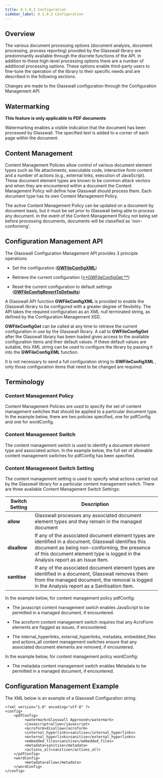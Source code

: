 ```yaml
---
title: 8.1.9.2 Configuration
sidebar_label: 8.1.9.2 Configuration
---
```


## Overview

The various document processing options (document analysis, document processing, process reporting) provided by the Glasswall library are predominantly available through the discrete functions of the API. In addition to these high-level processing options there are a number of additional processing options. These options enable third-party users to fine-tune the operation of the library to their specific needs and are described in the following sections.

Changes are made to the Glasswall configuration through the Configuration Management API.

## Watermarking

**This feature is only applicable to PDF documents**

Watermarking enables a visible indication that the document has been processed by Glasswall. The specified text is added to a corner of each page within the document.

## Content Management

Content Management Policies allow control of various document element types such as file attachments, executable code, interactive form content and a number of actions (e.g., external links, execution of JavaScript). These document element types are known to be common attack vectors and when they are encountered within a document the Content Management Policy will define how Glasswall should process them. Each document type has its own Content Management Policy.

The active Content Management Policy can be updated on a document by document basis, but it must be set prior to Glasswall being able to process any document. In the event of the Content Management Policy not being set before processing documents, documents will be classified as &#39;non-conforming&#39;.

## Configuration Management API

The Glasswall Configuration Management API provides 3 principle operations:

- Set the configuration ([**GWFileConfigXML**](8_1_9_6-lib_modules/8_1_9_6_4-configuration_functions.md#GWFileConfigXML))

- Retrieve the current configuration ([**GWFileConfigGet **](8_1_9_6-lib_modules/8_1_9_6_4-configuration_functions.md#GWFileConfigGet))

- Reset the current configuration to default settings ([**GWFileConfigRevertToDefaults**](8_1_9_6-lib_modules/8_1_9_6_4-configuration_functions.md#GWFileConfigRevertToDefaults))

A Glasswall API function  **GWFileConfigXML**  is provided to enable the Glasswall library to be configured with a greater degree of flexibility. The API takes the required configuration as an XML null terminated string, as defined by the Configuration Management XSD.

**GWFileConfigGet**  can be called at any time to retrieve the current configuration in use by the Glasswall library. A call to  **GWFileConfigGet**  after the Glasswall library has been loaded gives access to the available configuration items and their default values. If these default values are suitable, this XML string can be used to configure the library by passing it into the  **GWFileConfigXML**  function.

It is not necessary to send a full configuration string to  **GWFileConfigXML** , only those configuration items that need to be changed are required.

## Terminology

###  Content Management Policy

Content Management Policies are used to specify the set of content management switches that should be applied to a particular document type. In the example below, there are two policies specified, one for pdfConfig and one for wordConfig.

### Content Management Switch

The content management switch is used to identify a document element type and associated action. In the example below, the full set of allowable content management switches for pdfConfig has been specified.

### Content Management Switch Setting

The content management setting is used to specify what actions carried out by the Glasswall library for a particular content management switch. There are three available Content Management Switch Settings:

| **Switch Setting** | **Description** |
| --- | --- |
| **allow** | Glasswall processes any associated document element types and they remain in the managed document |
| **disallow** | If any of the associated document element types are identified in a document, Glasswall identifies this document as being non-conforming, the presence of this document element type is logged in the Analysis report as an Issue Item. |
| **sanitise** | If any of the associated document element types are identified in a document, Glasswall removes them from the managed document, the removal is logged in the Analysis report as a Sanitisation Item. |

In the example below, for content management policy pdfConfig:

- The javascript content management switch enables JavaScript to be permitted in a managed document, if encountered.

- The acroform content management switch requires that any AcroForm elements are flagged as issues, if encountered.

- The internal\_hyperlinks, external\_hyperlinks, metadata, embedded\_files and actions\_all content management switches ensure that any associated document elements are removed, if encountered.

In the example below, for content management policy wordConfig:

- The metadata content management switch enables Metadata to be permitted in a managed document, if encountered.

##  Configuration Management Example

The XML below is an example of a Glasswall Configuration string:
```
<?xml version="1.0" encoding="utf-8" ?>
<config>
    <pdfConfig>  
         <watermark>Glasswall Approved</watermark>
         <javascript>allow</javascript>
         <acroform>disallow</acroform>
         <internal_hyperlinks>sanitise</internal_hyperlinks>
         <external_hyperlinks>sanitise</external_hyperlinks>
         <embedded_files>sanitise</embedded_files>
         <metadata>sanitise</metadata>
         <actions_all>sanitise</actions_all>   
    </pdfConfig>
    <wordConfig>
         <metadata>allow</metadata>
    </wordConfig>
</config>
```